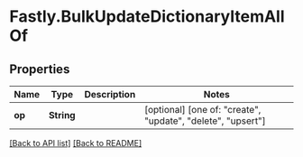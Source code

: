 # Fastly.BulkUpdateDictionaryItemAllOf

## Properties

Name | Type | Description | Notes
------------ | ------------- | ------------- | -------------
**op** | **String** |  | [optional]  [one of: "create", "update", "delete", "upsert"]


[[Back to API list]](../../README.md#endpoints) [[Back to README]](../../README.md)
